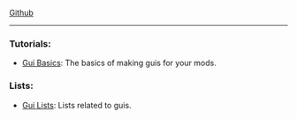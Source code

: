 [Github](https://github.com/Fagiano0/Scrap-Mechanic-Modding-Tutorials)
<hr/>

### Tutorials:  
- [Gui Basics](Tutorials/Gui-Basics.md): The basics of making guis for your mods.  

### Lists:  
- [Gui Lists](Lists/Gui-Lists.md): Lists related to guis.  

<br/><br/><br/><br/><br/>